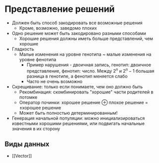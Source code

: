# Представление решений

* Должен быть способ закодировать все возможные решения
	* Кроме, возможно, заведомо плохих
* Одно решение может быть закодировано разными способами
	* Хорошие решения должны иметь больше представлений, чем хорошие
* Гладкость
	* Малые изменения на уровне генотипа ~ малые изменения на уровне фенотипа
		* Пример нарушения - двоичная запись, генотип: двоичное представление, фенотип: число. Между $2^n$ и $2^n - 1$ большая разница в генотипе, а фенотип меняется слабо
		* Часто не очень возможно
* Скрещивание: только если понимаете, чем оно должно быть
	* Рекомбинация: скомбинировать "хорошие" части родителей в потомке
	* Оператор починки: хорошее решение $\oplus$  плохое решение = $\pm$хорошее решение
	* Может быть полностью детерминированным!
* Генерация начальной популяции: можно инициализироваться известными хорошими решениями, или подвигать начальные значения в их сторону

## Виды данных

* [[Vector]]